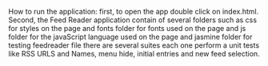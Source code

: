 How to run the application:
first, to open the app double click on index.html. Second, the Feed Reader application contain of several folders such as css for styles on the page and fonts folder for fonts used on the page and js folder for the javaScript language used on the page and jasmine folder for testing feedreader file there are several suites each one perform a unit tests like RSS URLS and Names, menu hide, initial entries and new feed selection.